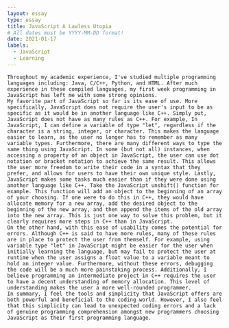 ```yaml
---
layout: essay
type: essay
title: JavaScript A Lawless Utopia
# All dates must be YYYY-MM-DD format!
date: 2021-01-17
labels:
  - JavaScript
  - Learning
---
```


	Throughout my academic experience, I've studied multiple programming languages including: Java, C/C++, Python, and HTML. After much experience in these compiled languages, my first week programming in JavaScript has left me with some strong opinions. 
	My favorite part of JavaScript so far is its ease of use. More specifically, JavaScript does not require the user's input to be as specific as it would be in another language like C++. Simply put, JavaScript does not have as many rules as C++. For example, In JavaScript, I can define a variable of type "let", regardless if the character is a string, integer, or character. This makes the language easier to learn, as the user no longer has to remember as many variable types. Furthermore, there are many different ways to type the same thing using JavaScript. In some (but not all) instances, when accessing a property of an object in JavaScript, the user can use dot notation or bracket notation to achieve the same result. This allows the user more freedom to write their code in a syntax that they prefer, and allows for users to have their own unique style. Lastly, JavaScript makes some tasks much easier than if they were done using another language like C++. Take the JavaScript unshift() function for example. This function will add an object to the beginning of an array of your choosing. If one were to do this in C++, they would have allocate memory for a new array, add the desired object to the beginning of the new array, and then append the items of the old array into the new array. This is just one way to solve this problem, but it clearly requires more steps in C++ than in JavaScript.
	On the other hand, with this ease of usability comes the potential for errors. Although C++ is said to have more rules, many of these rules are in place to protect the user from themself. For example, using variable type "let" in JavaScript might be easier for the user when initially learning the language, but may fail to protect the user at runtime when the user assigns a float value to a variable meant to hold an integer value. Furthermore, without these errors, debugging the code will be a much more painstaking process. Additionally, I believe programming an intermediate project in C++ requires the user to have a decent understanding of memory allocation. This level of understanding makes the user a more well-rounded programmer.
	In summary, I feel the tools and simplicity that JavaScript offers are both powerful and beneficial to the coding world. However, I also feel that this simplicity can lead to unexpected coding errors and a lack of genuine programming comprehension amongst new programmers choosing JavaScript as their first programming language.

